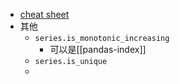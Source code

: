 - [cheat sheet](https://pandas.pydata.org/Pandas_Cheat_Sheet.pdf)
- 其他
  - `series.is_monotonic_increasing`
    - 可以是[[pandas-index]]
  - `series.is_unique`
  - 